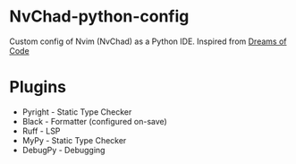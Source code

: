# NvChad-python-config
Custom config of Nvim (NvChad) as a Python IDE.
Inspired from [Dreams of Code](https://github.com/dreamsofcode-io/neovim-python)

# Plugins
- Pyright - Static Type Checker
- Black - Formatter (configured on-save)
- Ruff - LSP
- MyPy - Static Type Checker
- DebugPy - Debugging
